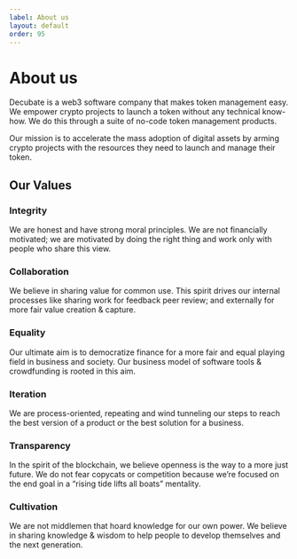 ```yaml
---
label: About us
layout: default
order: 95
---
```

# About us
Decubate is a web3 software company that makes token management easy. We empower crypto projects to launch a token without any technical know-how. We do this through a suite of no-code token management products.

Our mission is to accelerate the mass adoption of digital assets by arming crypto projects with the resources they need to launch and manage their token.

## Our Values

### Integrity
We are honest and have strong moral principles. We are not financially motivated; we are motivated by doing the right thing and work only with people who share this view.
						
### Collaboration
We believe in sharing value for common use. This spirit drives our internal processes like sharing work for feedback peer review; and externally for more fair value creation & capture.

### Equality
Our ultimate aim is to democratize finance for a more fair and equal playing field in business and society. Our business model of software tools & crowdfunding is rooted in this aim.
						
### Iteration
We are process-oriented, repeating and wind tunneling our steps to reach the best version of a product or the best solution for a business.
											
### Transparency
In the spirit of the blockchain, we believe openness is the way to a more just future. We do not fear copycats or competition because we’re focused on the end goal in a “rising tide lifts all boats” mentality.
						
### Cultivation
We are not middlemen that hoard knowledge for our own power. We believe in sharing knowledge & wisdom to help people to develop themselves and the next generation. 	